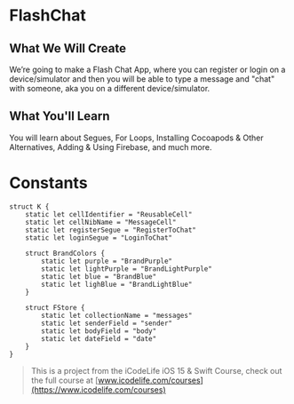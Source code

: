 # FlashChat
## What We Will Create

We’re going to make a Flash Chat App, where you can register or login on a device/simulator and then you will be able to type a message and "chat" with someone, aka you on a different device/simulator.

## What You'll Learn

You will learn about Segues, For Loops, Installing Cocoapods & Other Alternatives, Adding & Using Firebase, and much more. 

# Constants
```
struct K {
    static let cellIdentifier = "ReusableCell"
    static let cellNibName = "MessageCell"
    static let registerSegue = "RegisterToChat"
    static let loginSegue = "LoginToChat"
    
    struct BrandColors {
        static let purple = "BrandPurple"
        static let lightPurple = "BrandLightPurple"
        static let blue = "BrandBlue"
        static let lighBlue = "BrandLightBlue"
    }
    
    struct FStore {
        static let collectionName = "messages"
        static let senderField = "sender"
        static let bodyField = "body"
        static let dateField = "date"
    }
}

```

>This is a project from the iCodeLife iOS 15 & Swift Course, check out the full course at [www.icodelife.com/courses](https://www.icodelife.com/courses)
